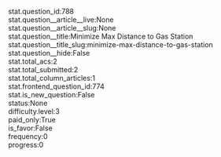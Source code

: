 stat.question_id:788  
stat.question__article__live:None  
stat.question__article__slug:None  
stat.question__title:Minimize Max Distance to Gas Station  
stat.question__title_slug:minimize-max-distance-to-gas-station  
stat.question__hide:False  
stat.total_acs:2  
stat.total_submitted:2  
stat.total_column_articles:1  
stat.frontend_question_id:774  
stat.is_new_question:False  
status:None  
difficulty.level:3  
paid_only:True  
is_favor:False  
frequency:0  
progress:0  
